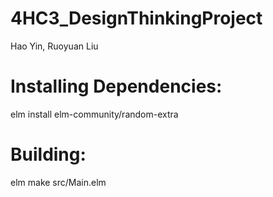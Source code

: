 # 4HC3_DesignThinkingProject
Hao Yin, Ruoyuan Liu
# Installing Dependencies:
elm install elm-community/random-extra
# Building:
elm make src/Main.elm
